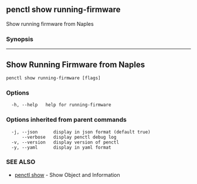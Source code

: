 ## penctl show running-firmware

Show running firmware from Naples

### Synopsis



-----------------------------------
 Show Running Firmware from Naples 
-----------------------------------


```
penctl show running-firmware [flags]
```

### Options

```
  -h, --help   help for running-firmware
```

### Options inherited from parent commands

```
  -j, --json      display in json format (default true)
      --verbose   display penctl debug log
  -v, --version   display version of penctl
  -y, --yaml      display in yaml format
```

### SEE ALSO
* [penctl show](penctl_show.md)	 - Show Object and Information

